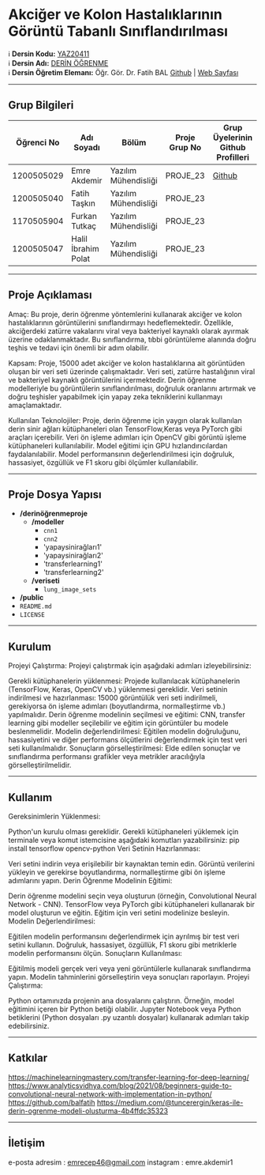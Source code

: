 #  Akciğer ve Kolon Hastalıklarının Görüntü Tabanlı Sınıflandırılması

:information_source: **Dersin Kodu:** [YAZ20411](https://ebp.klu.edu.tr/Ders/dersDetay/YAZ20411/716026/tr)  
:information_source: **Dersin Adı:** [DERİN ÖĞRENME](https://ebp.klu.edu.tr/Ders/dersDetay/YAZ20411/716026/tr)  
:information_source: **Dersin Öğretim Elemanı:** Öğr. Gör. Dr. Fatih BAL  [Github](https://github.com/balfatih)   |    [Web Sayfası](https://balfatih.github.io/)
   
---

## Grup Bilgileri

| Öğrenci No | Adı Soyadı           | Bölüm          		   | Proje Grup No | Grup Üyelerinin Github Profilleri                 |
|------------|----------------------|--------------------------|---------------|---------------------------------------------------|
| 1200505029 | Emre Akdemir			| Yazılım Mühendisliği     | PROJE_23      | [Github](https://github.com/emreakdemir1)     |
| 1200505040  | Fatih Taşkın  | Yazılım Mühendisliği     | PROJE_23      |     |
| 1170505904  | Furkan Tutkaç   | Yazılım Mühendisliği     | PROJE_23       |      |
| 1200505047  | Halil İbrahim Polat| Yazılım Mühendisliği   | PROJE_23       |      |                                          |
---

## Proje Açıklaması

 Amaç:
Bu proje, derin öğrenme yöntemlerini kullanarak akciğer ve kolon hastalıklarının görüntülerini sınıflandırmayı hedeflemektedir. Özellikle, akciğerdeki zatürre vakalarını viral veya bakteriyel kaynaklı olarak ayırmak üzerine odaklanmaktadır. Bu sınıflandırma, tıbbi görüntüleme alanında doğru teşhis ve tedavi için önemli bir adım olabilir.

Kapsam:
Proje, 15000 adet akciğer ve kolon hastalıklarına ait görüntüden oluşan bir veri seti üzerinde çalışmaktadır. Veri seti, zatürre hastalığının viral ve bakteriyel kaynaklı görüntülerini içermektedir. Derin öğrenme modelleriyle bu görüntülerin sınıflandırılması, doğruluk oranlarını artırmak ve doğru teşhisler yapabilmek için yapay zeka tekniklerini kullanmayı amaçlamaktadır.

Kullanılan Teknolojiler:
Proje, derin öğrenme için yaygın olarak kullanılan derin sinir ağları kütüphaneleri olan TensorFlow,Keras veya PyTorch gibi araçları içerebilir. Veri ön işleme adımları için OpenCV gibi görüntü işleme kütüphaneleri kullanılabilir. Model eğitimi için GPU hızlandırıcılardan faydalanılabilir. Model performansının değerlendirilmesi için doğruluk, hassasiyet, özgüllük ve F1 skoru gibi ölçümler kullanılabilir.

---

## Proje Dosya Yapısı

- **/derinöğrenmeproje**
  - **/modeller**
    - `cnn1`
    - `cnn2`
    - 'yapaysinirağları1'
    - 'yapaysinirağları2'
    - 'transferlearning1'
    - 'transferlearning2'
  - **/veriseti**
    - `lung_image_sets`
- **/public**
- `README.md`
- `LICENSE`  


---

## Kurulum

Projeyi Çalıştırma:
Projeyi çalıştırmak için aşağıdaki adımları izleyebilirsiniz:

Gerekli kütüphanelerin yüklenmesi: Projede kullanılacak kütüphanelerin (TensorFlow, Keras, OpenCV vb.) yüklenmesi gereklidir.
Veri setinin indirilmesi ve hazırlanması: 15000 görüntülük veri seti indirilmeli, gerekiyorsa ön işleme adımları (boyutlandırma, normalleştirme vb.) yapılmalıdır.
Derin öğrenme modelinin seçilmesi ve eğitimi: CNN, transfer learning gibi modeller seçilebilir ve eğitim için görüntüler bu modele beslenmelidir.
Modelin değerlendirilmesi: Eğitilen modelin doğruluğunu, hassasiyetini ve diğer performans ölçütlerini değerlendirmek için test veri seti kullanılmalıdır.
Sonuçların görselleştirilmesi: Elde edilen sonuçlar ve sınıflandırma performansı grafikler veya metrikler aracılığıyla görselleştirilmelidir.


---

## Kullanım

Gereksinimlerin Yüklenmesi:

Python'un kurulu olması gereklidir.
Gerekli kütüphaneleri yüklemek için terminale veya komut istemcisine aşağıdaki komutları yazabilirsiniz:
pip install tensorflow opencv-python
Veri Setinin Hazırlanması:

Veri setini indirin veya erişilebilir bir kaynaktan temin edin.
Görüntü verilerini yükleyin ve gerekirse boyutlandırma, normalleştirme gibi ön işleme adımlarını yapın.
Derin Öğrenme Modelinin Eğitimi:

Derin öğrenme modelini seçin veya oluşturun (örneğin, Convolutional Neural Network - CNN).
TensorFlow veya PyTorch gibi kütüphaneleri kullanarak bir model oluşturun ve eğitin. Eğitim için veri setini modelinize besleyin.
Modelin Değerlendirilmesi:

Eğitilen modelin performansını değerlendirmek için ayrılmış bir test veri setini kullanın.
Doğruluk, hassasiyet, özgüllük, F1 skoru gibi metriklerle modelin performansını ölçün.
Sonuçların Kullanılması:

Eğitilmiş modeli gerçek veri veya yeni görüntülerle kullanarak sınıflandırma yapın.
Modelin tahminlerini görselleştirin veya sonuçları raporlayın.
Projeyi Çalıştırma:

Python ortamınızda projenin ana dosyalarını çalıştırın. Örneğin, model eğitimini içeren bir Python betiği olabilir.
Jupyter Notebook veya Python betiklerini (Python dosyaları .py uzantılı dosyalar) kullanarak adımları takip edebilirsiniz.

---

## Katkılar
https://machinelearningmastery.com/transfer-learning-for-deep-learning/
https://www.analyticsvidhya.com/blog/2021/08/beginners-guide-to-convolutional-neural-network-with-implementation-in-python/
https://github.com/balfatih
https://medium.com/@tuncerergin/keras-ile-derin-ogrenme-modeli-olusturma-4b4ffdc35323


---

## İletişim

e-posta adresim : emrecep46@gmail.com
instagram : emre.akdemir1
